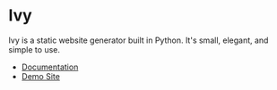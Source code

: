 # Ivy

Ivy is a static website generator built in Python. It's small, elegant, and simple to use.

* [Documentation](http://www.dmulholl.com/docs/ivy/dev/)
* [Demo Site](http://www.dmulholl.com/demos/ivy/)

